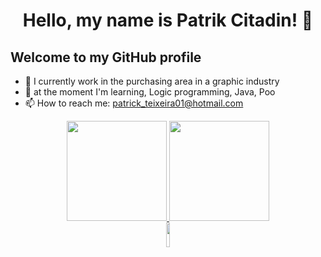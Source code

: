 <h1 align="center"> Hello, my name is Patrik Citadin! 👋 </h1>

## Welcome to my GitHub profile
- 🔭 I currently work in the purchasing area in a graphic industry
- 🌱 at the moment I'm learning, Logic programming, Java, Poo
- 📫 How to reach me: patrick_teixeira01@hotmail.com 


<div align="center">
<a href="https://github.com/PatrikCitadin">
<img height="160em" src="https://github-readme-stats.vercel.app/api/top-langs/?username=PatrikCitadin&layout=compact&langs_count=7&theme=vision-friendly-dark"/>
<img height="160em" src="https://github-readme-stats.vercel.app/api?username=PatrikCitadin&show_icons=true&theme=vision-friendly-dark&include_all_commits=true&count_private=true"/>
</div>
          
<div align="center">
<a href="https://www.linkedin.com/in/patrik-citadin-teixeira-343a9817b/" target="_blank"> <img width="10%" height="10%" src="https://cdn.jsdelivr.net/gh/devicons/devicon/icons/linkedin/linkedin-original-wordmark.svg" /> </a>
</div>
